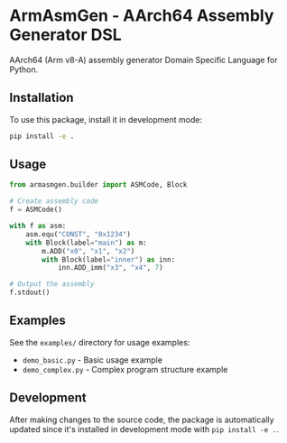 # ArmAsmGen - AArch64 Assembly Generator DSL

AArch64 (Arm v8-A) assembly generator Domain Specific Language for Python.

## Installation

To use this package, install it in development mode:

```bash
pip install -e .
```

## Usage

```python
from armasmgen.builder import ASMCode, Block

# Create assembly code
f = ASMCode()

with f as asm:
    asm.equ("CONST", "0x1234")
    with Block(label="main") as m:
        m.ADD("x0", "x1", "x2")
        with Block(label="inner") as inn:
            inn.ADD_imm("x3", "x4", 7)

# Output the assembly
f.stdout()
```

## Examples

See the `examples/` directory for usage examples:
- `demo_basic.py` - Basic usage example
- `demo_complex.py` - Complex program structure example

## Development

After making changes to the source code, the package is automatically updated since it's installed in development mode with `pip install -e .`.

